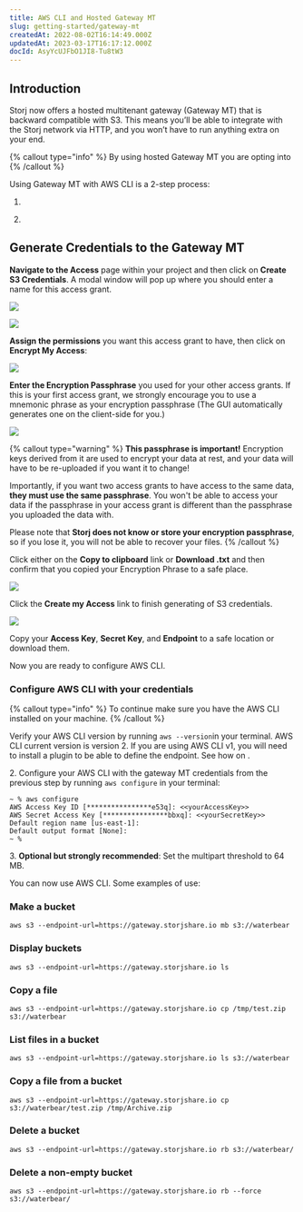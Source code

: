 ```yaml
---
title: AWS CLI and Hosted Gateway MT
slug: getting-started/gateway-mt
createdAt: 2022-08-02T16:14:49.000Z
updatedAt: 2023-03-17T16:17:12.000Z
docId: AsyYcUJFbO1JI8-Tu8tW3
---
```


## Introduction

Storj now offers a hosted multitenant gateway (Gateway MT)  that is backward compatible with S3. This means you’ll be able to integrate with the Storj network via HTTP, and you won’t have to run anything extra on your end.

{% callout type="info"  %} 
By using hosted Gateway MT you are opting into [](docId\:hf2uumViqYvS1oq8TYbeW) &#x20;
{% /callout %}

Using Gateway MT with AWS CLI is a 2-step process:

1.  [](docId\:AsyYcUJFbO1JI8-Tu8tW3)

2.  [](docId\:AsyYcUJFbO1JI8-Tu8tW3)

## Generate Credentials to the Gateway MT

**Navigate to the Access** page within your project and then click on **Create S3 Credentials**. A modal window will pop up where you should enter a name for this access grant.

![](https://archbee-image-uploads.s3.amazonaws.com/kv3plx2xmXcUGcVl4Lttj/5RKA8emw0p4_ATa5USbzJ_qscredmt01.png)

![](https://archbee-image-uploads.s3.amazonaws.com/kv3plx2xmXcUGcVl4Lttj/JTMChfUIPD6gQmGc2e7uR_qscredmt02.png)

**Assign the permissions** you want this access grant to have, then click on **Encrypt My Access**:

![](https://archbee-image-uploads.s3.amazonaws.com/kv3plx2xmXcUGcVl4Lttj/HLTlQ4TBPQLLpr7ZJxetz_qscredmt03.png)

**Enter the Encryption Passphrase** you used for your other access grants. If this is your first access grant, we strongly encourage you to use a mnemonic phrase as your encryption passphrase (The GUI automatically generates one on the client-side for you.)

![](https://archbee-image-uploads.s3.amazonaws.com/kv3plx2xmXcUGcVl4Lttj/Ix5CB6wG-XseeBfJIXy4H_qscredmt04.png)

{% callout type="warning"  %} 
**This passphrase is important!** Encryption keys derived from it are used to encrypt your data at rest, and your data will have to be re-uploaded if you want it to change!

Importantly, if you want two access grants to have access to the same data, **they must use the same passphrase**. You won't be able to access your data if the passphrase in your access grant is different than the passphrase you uploaded the data with.

Please note that **Storj does not know or store your encryption passphrase**, so if you lose it, you will not be able to recover your files.
{% /callout %}

Click either on the **Copy to clipboard** link or **Download .txt** and then confirm that you copied your Encryption Phrase to a safe place.

![](https://archbee-image-uploads.s3.amazonaws.com/kv3plx2xmXcUGcVl4Lttj/HfTli7NU_1A--3mlLWq3M_qscredmt05.png)

Click the **Create my Access** link to finish generating of S3 credentials.

![](https://archbee-image-uploads.s3.amazonaws.com/kv3plx2xmXcUGcVl4Lttj/OUR0GHdpgzJjuZeepEQGX_qscredmt06.png)

Copy your **Access Key**, **Secret Key**, and **Endpoint** to a safe location or download them.

Now you are ready to configure AWS CLI.

### Configure AWS CLI with your credentials

{% callout type="info"  %} 
To continue make sure you have the AWS CLI installed on your machine.&#x20;
{% /callout %}

Verify your AWS CLI version by running `aws --version`in your terminal. AWS CLI current version is version 2. If you are using AWS CLI v1, you will need to install a plugin to be able to define the endpoint. See how on [](docId:20zlQyfMD9gmHJOUPx3jh).

2\. Configure your AWS CLI with the gateway MT credentials from the previous step by running `aws configure` in your terminal:

```Text
~ % aws configure 
AWS Access Key ID [****************e53q]: <<yourAccessKey>>
AWS Secret Access Key [****************bbxq]: <<yourSecretKey>>
Default region name [us-east-1]: 
Default output format [None]: 
~ % 
```

3\.  **Optional but strongly recommended**: Set the multipart threshold to 64 MB.&#x20;

You can now use AWS CLI. Some examples of use:

### Make a bucket

```Text
aws s3 --endpoint-url=https://gateway.storjshare.io mb s3://waterbear
```

### Display buckets

```Text
aws s3 --endpoint-url=https://gateway.storjshare.io ls
```

### Copy a file

```Text
aws s3 --endpoint-url=https://gateway.storjshare.io cp /tmp/test.zip s3://waterbear
```

### List files in a bucket

```Text
aws s3 --endpoint-url=https://gateway.storjshare.io ls s3://waterbear
```

### Copy a file from a bucket

```Text
aws s3 --endpoint-url=https://gateway.storjshare.io cp s3://waterbear/test.zip /tmp/Archive.zip
```

### Delete a bucket

```Text
aws s3 --endpoint-url=https://gateway.storjshare.io rb s3://waterbear/
```

### Delete a non-empty bucket

```Text
aws s3 --endpoint-url=https://gateway.storjshare.io rb --force s3://waterbear/
```

